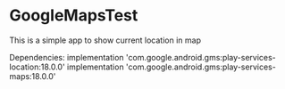 # GoogleMapsTest

This is a simple app to show current location in map

Dependencies: 
   implementation 'com.google.android.gms:play-services-location:18.0.0'
   implementation 'com.google.android.gms:play-services-maps:18.0.0'
